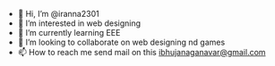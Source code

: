 - 👋 Hi, I’m @iranna2301
- 👀 I’m interested in web designing
- 🌱 I’m currently learning EEE
- 💞️ I’m looking to collaborate on web designing nd games 
- 📫 How to reach me send mail on this ibhujanaganavar@gmail.com

<!---
iranna2301/iranna2301 is a ✨ special ✨ repository because its `README.md` (this file) appears on your GitHub profile.
You can click the Preview link to take a look at your changes.
--->
